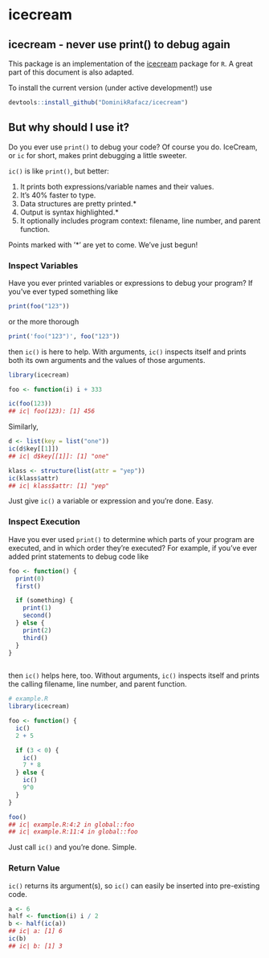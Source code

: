 icecream
================

## icecream - never use print() to debug again

This package is an implementation of the
[icecream](https://github.com/gruns/icecream) package for `R`. A great
part of this document is also adapted.

To install the current version (under active development!) use

``` r
devtools::install_github("DominikRafacz/icecream")
```

## But why should I use it?

Do you ever use `print()` to debug your code? Of course you do.
IceCream, or `ic` for short, makes print debugging a little sweeter.

`ic()` is like `print()`, but better:

1.  It prints both expressions/variable names and their values.
2.  It’s 40% faster to type.
3.  Data structures are pretty printed.\*
4.  Output is syntax highlighted.\*
5.  It optionally includes program context: filename, line number, and
    parent function.

Points marked with ’\*’ are yet to come. We’ve just begun!

### Inspect Variables

Have you ever printed variables or expressions to debug your program? If
you’ve ever typed something like

``` r
print(foo("123"))
```

or the more thorough

``` r
print('foo("123")', foo("123"))
```

then `ic()` is here to help. With arguments, `ic()` inspects itself and
prints both its own arguments and the values of those arguments.

``` r
library(icecream)

foo <- function(i) i + 333

ic(foo(123))
## ic| foo(123): [1] 456
```

Similarly,

``` r
d <- list(key = list("one"))
ic(d$key[[1]])
## ic| d$key[[1]]: [1] "one"

klass <- structure(list(attr = "yep"))
ic(klass$attr)
## ic| klass$attr: [1] "yep"
```

Just give `ic()` a variable or expression and you’re done. Easy.

### Inspect Execution

Have you ever used `print()` to determine which parts of your program
are executed, and in which order they’re executed? For example, if
you’ve ever added print statements to debug code like

``` r
foo <- function() {
  print(0)
  first()

  if (something) {
    print(1)
    second()
  } else {
    print(2)
    third()
  }
}
    
```

then `ic()` helps here, too. Without arguments, `ic()` inspects itself
and prints the calling filename, line number, and parent function.

``` r
# example.R
library(icecream)

foo <- function() {
  ic()
  2 + 5

  if (3 < 0) {
    ic()
    7 * 8
  } else {
    ic()
    9^0
  }
}

foo()
## ic| example.R:4:2 in global::foo 
## ic| example.R:11:4 in global::foo
```

Just call `ic()` and you’re done. Simple.

### Return Value

`ic()` returns its argument(s), so `ic()` can easily be inserted into
pre-existing code.

``` r
a <- 6
half <- function(i) i / 2
b <- half(ic(a))
## ic| a: [1] 6
ic(b)
## ic| b: [1] 3
```
